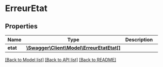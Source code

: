 # ErreurEtat

## Properties
Name | Type | Description | Notes
------------ | ------------- | ------------- | -------------
**etat** | [**\Swagger\Client\Model\ErreurEtatEtat[]**](ErreurEtatEtat.md) |  | [optional] 

[[Back to Model list]](../README.md#documentation-for-models) [[Back to API list]](../README.md#documentation-for-api-endpoints) [[Back to README]](../README.md)


